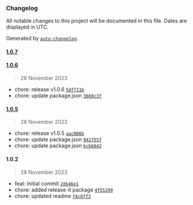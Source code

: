 ### Changelog

All notable changes to this project will be documented in this file. Dates are displayed in UTC.

Generated by [`auto-changelog`](https://github.com/CookPete/auto-changelog).

#### [1.0.7](https://github.com/paalamugan/paalan-tailwind-ui/compare/1.0.6...1.0.7)

#### [1.0.6](https://github.com/paalamugan/paalan-tailwind-ui/compare/1.0.5...1.0.6)

> 28 November 2023

- chore: release v1.0.6 [`5dff11b`](https://github.com/paalamugan/paalan-tailwind-ui/commit/5dff11bb40455e0b8aad1768ac4b7aa5c4ab26d2)
- chore: update package.json [`3660c3f`](https://github.com/paalamugan/paalan-tailwind-ui/commit/3660c3f9ac2986228e4e994f176eea68baca2a1a)

#### [1.0.5](https://github.com/paalamugan/paalan-tailwind-ui/compare/1.0.2...1.0.5)

> 28 November 2023

- chore: release v1.0.5 [`aac006b`](https://github.com/paalamugan/paalan-tailwind-ui/commit/aac006b997ab8f131d541f954956cbe2dd26a22f)
- chore: update package.json [`942755f`](https://github.com/paalamugan/paalan-tailwind-ui/commit/942755f7e0c846635280c27ff3c0b4130d4181bf)
- chore: update package.json [`bcb6842`](https://github.com/paalamugan/paalan-tailwind-ui/commit/bcb6842faad4f531f90dc8cc50b5c75efc8c337b)

#### 1.0.2

> 28 November 2023

- feat: Initial commit [`2db46e1`](https://github.com/paalamugan/paalan-tailwind-ui/commit/2db46e1177b134c2f92e69c58c2df34ad51d3673)
- chore: added release-it package [`4f55299`](https://github.com/paalamugan/paalan-tailwind-ui/commit/4f55299c4bf4a43b663b819be39236e679cbdc31)
- chore: updated readme [`f4c6ff3`](https://github.com/paalamugan/paalan-tailwind-ui/commit/f4c6ff32e326309f90c0574477663e7333159248)
